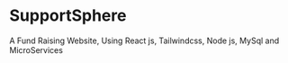 # SupportSphere
A Fund Raising Website, Using React js,  Tailwindcss, Node js, MySql and MicroServices
